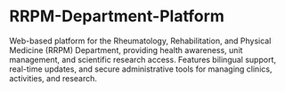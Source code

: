 # RRPM-Department-Platform
Web-based platform for the Rheumatology, Rehabilitation, and Physical Medicine (RRPM) Department, providing health awareness, unit management, and scientific research access. Features bilingual support, real-time updates, and secure administrative tools for managing clinics, activities, and research.

